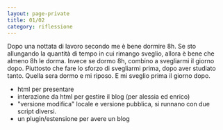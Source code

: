 ```yaml
--- 
layout: page-private
title: 01/02
category: riflessione
---
```


Dopo una nottata di lavoro secondo me è bene dormire 8h. Se sto allungando la
quantità di tempo in cui rimango sveglio, allora è bene che almeno 8h le dorma.
Invece se dormo 8h, combino a svegliarmi il giorno dopo. Piuttosto che fare
lo sforzo di svegliarmi prima, dopo aver studiato tanto. Quella sera dormo e
mi riposo. E mi sveglio prima il giorno dopo.

- html per presentare
- interazione da html per gestire il blog (per alessia ed enrico)
- "versione modifica" locale e versione pubblica, si runnano con due script
  diversi.
- un plugin/estensione per avere un blog
